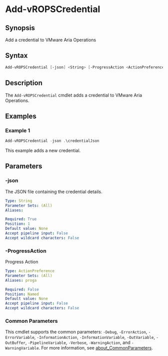 # Add-vROPSCredential

## Synopsis

Add a credential to VMware Aria Operations

## Syntax

```powershell
Add-vROPSCredential [-json] <String> [-ProgressAction <ActionPreference>] [<CommonParameters>]
```

## Description

The `Add-vROPSCredential` cmdlet adds a credential to VMware Aria Operations.

## Examples

### Example 1

```powershell
Add-vROPSCredential -json .\credentialJson
```

This example adds a new credential.

## Parameters

### -json

The JSON file containing the credential details.

```yaml
Type: String
Parameter Sets: (All)
Aliases:

Required: True
Position: 1
Default value: None
Accept pipeline input: False
Accept wildcard characters: False
```

### -ProgressAction

Progress Action

```yaml
Type: ActionPreference
Parameter Sets: (All)
Aliases: proga

Required: False
Position: Named
Default value: None
Accept pipeline input: False
Accept wildcard characters: False
```

### Common Parameters

This cmdlet supports the common parameters: `-Debug`, `-ErrorAction`, `-ErrorVariable`, `-InformationAction`, `-InformationVariable`, `-OutVariable`, `-OutBuffer`, `-PipelineVariable`, `-Verbose`, `-WarningAction`, and `-WarningVariable`. For more information, see [about_CommonParameters](http://go.microsoft.com/fwlink/?LinkID=113216).
